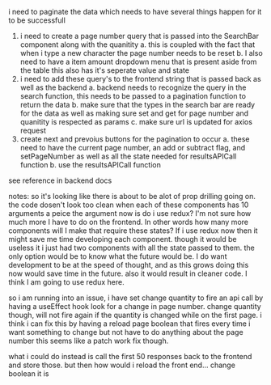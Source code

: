 i need to paginate the data which needs to have several things happen for it to be successfull

1. i need to create a page number query that is passed into the SearchBar component along with the quanitity
  a. this is coupled with the fact that when i type a new character the page number needs to be reset
  b. I also need to have a item amount dropdown menu that is present aside from the table this also has it's seperate value and state
2. i need to add these query's to the frontend string that is passed back as well as the backend
  a. backend needs to recognize the query in the search function, this needs to be passed to a pagination function to return the data 
  b. make sure that the types in the search bar are ready for the data as well as making sure set and get for page number and quanitity is respected as params
  c. make sure url is updated for axios request
3. create next and prevoius buttons for the pagination to occur
  a. these need to have the current page number, an add or subtract flag, and setPageNumber as well as all the state needed for resultsAPICall function
  b. use the resultsAPICall function

see reference in backend docs

notes: so it's looking like there is about to be alot of prop drilling going on. the code dosen't look too clean when each of these components has 10 arguments a peice
the argument now is do i use redux? I'm not sure how much more I have to do on the frontend. In other words how many more components will I make that require
these states? If i use redux now then it might save me time developing each component. though it would be useless it i just had two components with all the state
passed to them. the only option would be to know what the future would be. I do want development to be at the speed of thought, and as this grows doing this now
would save time in the future. also it would result in cleaner code. I think I am going to use redux here.

so i am running into an issue, i have set change quantity to fire an api call by having a useEffect hook look for a change in page number. 
change quantity though, will not fire again if the quantity is changed while on the first page. 
i think i can fix this by having a reload page boolean that fires every time i want something to change but not have to do anything about the page number
this seems like a patch work fix though. 

what i could do instead is call the first 50 responses back to the frontend and store those. but then how would i reload the front end...
change boolean it is
